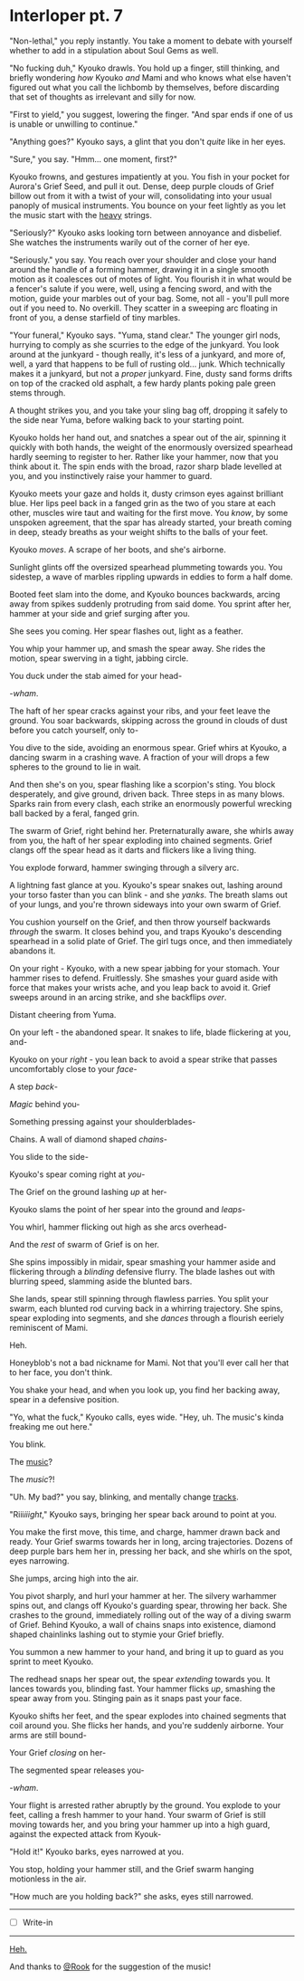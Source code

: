 # Interloper pt. 7

"Non-lethal," you reply instantly. You take a moment to debate with yourself whether to add in a stipulation about Soul Gems as well.

"No fucking duh," Kyouko drawls. You hold up a finger, still thinking, and briefly wondering *how* Kyouko *and* Mami and who knows what else haven't figured out what you call the lichbomb by themselves, before discarding that set of thoughts as irrelevant and silly for now.

"First to yield," you suggest, lowering the finger. "And spar ends if one of us is unable or unwilling to continue."

"Anything goes?" Kyouko says, a glint that you don't *quite* like in her eyes.

"Sure," you say. "Hmm... one moment, first?"

Kyouko frowns, and gestures impatiently at you. You fish in your pocket for Aurora's Grief Seed, and pull it out. Dense, deep purple clouds of Grief billow out from it with a twist of your will, consolidating into your usual panoply of musical instruments. You bounce on your feet lightly as you let the music start with the [heavy](https://www.youtube.com/watch?v=BjwwMn8rZG4) strings.

"Seriously?" Kyouko asks looking torn between annoyance and disbelief. She watches the instruments warily out of the corner of her eye.

"Seriously." you say. You reach over your shoulder and close your hand around the handle of a forming hammer, drawing it in a single smooth motion as it coalesces out of motes of light. You flourish it in what would be a fencer's salute if you were, well, using a fencing sword, and with the motion, guide your marbles out of your bag. Some, not all - you'll pull more out if you need to. No overkill. They scatter in a sweeping arc floating in front of you, a dense starfield of tiny marbles.

"Your funeral," Kyouko says. "Yuma, stand clear." The younger girl nods, hurrying to comply as she scurries to the edge of the junkyard. You look around at the junkyard - though really, it's less of a junkyard, and more of, well, a yard that happens to be full of rusting old... junk. Which technically makes it a junkyard, but not a *proper* junkyard. Fine, dusty sand forms drifts on top of the cracked old asphalt, a few hardy plants poking pale green stems through.

A thought strikes you, and you take your sling bag off, dropping it safely to the side near Yuma, before walking back to your starting point.

Kyouko holds her hand out, and snatches a spear out of the air, spinning it quickly with both hands, the weight of the enormously oversized spearhead hardly seeming to register to her. Rather like your hammer, now that you think about it. The spin ends with the broad, razor sharp blade levelled at you, and you instinctively raise your hammer to guard.

Kyouko meets your gaze and holds it, dusty crimson eyes against brilliant blue. Her lips peel back in a fanged grin as the two of you stare at each other, muscles wire taut and waiting for the first move. You *know*, by some unspoken agreement, that the spar has already started, your breath coming in deep, steady breaths as your weight shifts to the balls of your feet.

Kyouko *moves*. A scrape of her boots, and she's airborne.

Sunlight glints off the oversized spearhead plummeting towards you. You sidestep, a wave of marbles rippling upwards in eddies to form a half dome.

Booted feet slam into the dome, and Kyouko bounces backwards, arcing away from spikes suddenly protruding from said dome. You sprint after her, hammer at your side and grief surging after you.

She sees you coming. Her spear flashes out, light as a feather.

You whip your hammer up, and smash the spear away. She rides the motion, spear swerving in a tight, jabbing circle.

You duck under the stab aimed for your head-

-*wham*.

The haft of her spear cracks against your ribs, and your feet leave the ground. You soar backwards, skipping across the ground in clouds of dust before you catch yourself, only to-

You dive to the side, avoiding an enormous spear. Grief whirs at Kyouko, a dancing swarm in a crashing wave. A fraction of your will drops a few spheres to the ground to lie in wait.

And then she's on you, spear flashing like a scorpion's sting. You block desperately, and give ground, driven back. Three steps in as many blows. Sparks rain from every clash, each strike an enormously powerful wrecking ball backed by a feral, fanged grin.

The swarm of Grief, right behind her. Preternaturally aware, she whirls away from you, the haft of her spear exploding into chained segments. Grief clangs off the spear head as it darts and flickers like a living thing.

You explode forward, hammer swinging through a silvery arc.

A lightning fast glance at you. Kyouko's spear snakes out, lashing around your torso faster than you can blink - and she *yanks*. The breath slams out of your lungs, and you're thrown sideways into your own swarm of Grief.

You cushion yourself on the Grief, and then throw yourself backwards *through* the swarm. It closes behind you, and traps Kyouko's descending spearhead in a solid plate of Grief. The girl tugs once, and then immediately abandons it.

On your right - Kyouko, with a new spear jabbing for your stomach. Your hammer rises to defend. Fruitlessly. She smashes your guard aside with force that makes your wrists ache, and you leap back to avoid it. Grief sweeps around in an arcing strike, and she backflips *over*.

Distant cheering from Yuma.

On your left - the abandoned spear. It snakes to life, blade flickering at you, and-

Kyouko on your *right* - you lean back to avoid a spear strike that passes uncomfortably close to your *face*-

A step *back*-

*Magic* behind you-

Something pressing against your shoulderblades-

Chains. A wall of diamond shaped *chains*-

You slide to the side-

Kyouko's spear coming right at *you*-

The Grief on the ground lashing *up* at her-

Kyouko slams the point of her spear into the ground and *leaps*-

You whirl, hammer flicking out high as she arcs overhead-

And the *rest* of swarm of Grief is on her.

She spins impossibly in midair, spear smashing your hammer aside and flickering through a *blinding* defensive flurry. The blade lashes out with blurring speed, slamming aside the blunted bars.

She lands, spear still spinning through flawless parries. You split your swarm, each blunted rod curving back in a whirring trajectory. She spins, spear exploding into segments, and she *dances* through a flourish eeriely reminiscent of Mami.

Heh.

Honeyblob's not a bad nickname for Mami. Not that you'll ever call her that to her face, you don't think.

You shake your head, and when you look up, you find her backing away, spear in a defensive position.

"Yo, what the fuck," Kyouko calls, eyes wide. "Hey, uh. The music's kinda freaking me out here."

You blink.

The [music](https://www.youtube.com/watch?v=UxOZ6gifTjA)?

The *music*?!

"Uh. My bad?" you say, blinking, and mentally change [tracks](https://www.youtube.com/watch?v=Q2W2TeUUYps).

"Riii*iiight*," Kyouko says, bringing her spear back around to point at you.

You make the first move, this time, and charge, hammer drawn back and ready. Your Grief swarms towards her in long, arcing trajectories. Dozens of deep purple bars hem her in, pressing her back, and she whirls on the spot, eyes narrowing.

She jumps, arcing high into the air.

You pivot sharply, and hurl your hammer at her. The silvery warhammer spins out, and clangs off Kyouko's guarding spear, throwing her back. She crashes to the ground, immediately rolling out of the way of a diving swarm of Grief. Behind Kyouko, a wall of chains snaps into existence, diamond shaped chainlinks lashing out to stymie your Grief briefly.

You summon a new hammer to your hand, and bring it up to guard as you sprint to meet Kyouko.

The redhead snaps her spear out, the spear *extending* towards you. It lances towards you, blinding fast. Your hammer flicks *up*, smashing the spear away from you. Stinging pain as it snaps past your face.

Kyouko shifts her feet, and the spear explodes into chained segments that coil around you. She flicks her hands, and you're suddenly airborne. Your arms are still bound-

Your Grief *closing* on her-

The segmented spear releases you-

-*wham*.

Your flight is arrested rather abruptly by the ground. You explode to your feet, calling a fresh hammer to your hand. Your swarm of Grief is still moving towards her, and you bring your hammer up into a high guard, against the expected attack from Kyouk-

"Hold it!" Kyouko barks, eyes narrowed at you.

You stop, holding your hammer still, and the Grief swarm hanging motionless in the air.

"How much are you holding back?" she asks, eyes still narrowed.

---

- [ ] Write-in

---

[Heh.](https://forums.sufficientvelocity.com/threads/puella-magi-adfligo-systema.2538/page-1466#post-2915266)

And thanks to [@Rook](https://forums.sufficientvelocity.com/members/276/) for the suggestion of the music!
